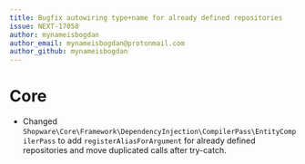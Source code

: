 ```yaml
---
title: Bugfix autowiring type+name for already defined repositories
issue: NEXT-17058
author: mynameisbogdan
author_email: mynameisbogdan@protonmail.com
author_github: mynameisbogdan
---
```

# Core
* Changed `Shopware\Core\Framework\DependencyInjection\CompilerPass\EntityCompilerPass` to add `registerAliasForArgument` for already defined repositories and move duplicated calls after try-catch.

